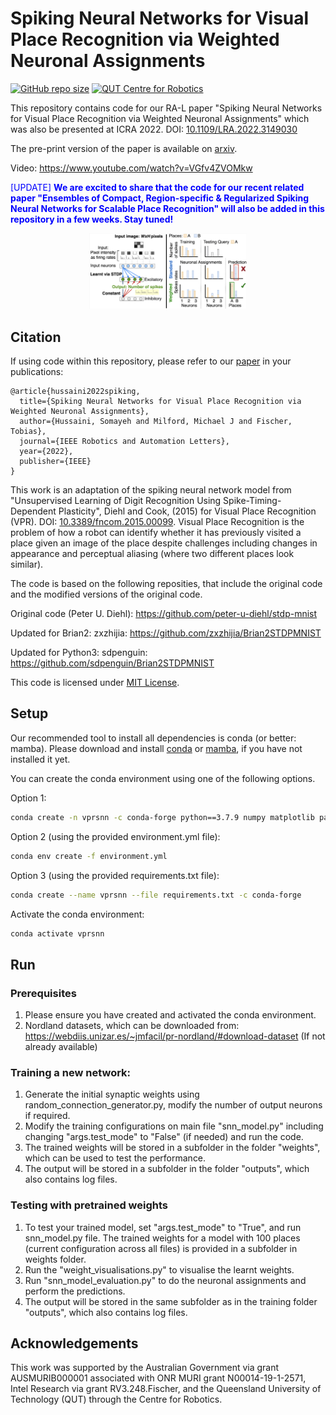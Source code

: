 # Spiking Neural Networks for Visual Place Recognition via Weighted Neuronal Assignments
[![GitHub repo size](https://img.shields.io/github/repo-size/QVPR/Patch-NetVLAD.svg?style=flat-square)](./README.md)
[![QUT Centre for Robotics](https://img.shields.io/badge/collection-QUT%20Robotics-%23043d71?style=flat-square)](https://qcr.ai)


This repository contains code for our RA-L paper "Spiking Neural Networks for Visual Place Recognition via Weighted Neuronal Assignments" which was also be presented at ICRA 2022. DOI: [10.1109/LRA.2022.3149030](https://doi.org/10.1109/LRA.2022.3149030)

The pre-print version of the paper is available on [arxiv](https://arxiv.org/abs/2109.06452). 

Video: https://www.youtube.com/watch?v=VGfv4ZVOMkw


<span style="color:blue">[UPDATE] **We are excited to share that the code for our recent related paper "Ensembles of Compact, Region-specific & Regularized Spiking Neural Networks for Scalable Place Recognition" will also be added in this repository in a few weeks. Stay tuned!**</span>


<p style="width: 50%; display: block; margin-left: auto; margin-right: auto">
  <img src="./resources/cover_photo.png" alt="VPRSNN method diagram"/>
</p>

## Citation

If using code within this repository, please refer to our [paper](https://doi.org/10.1109/LRA.2022.3149030) in your publications:
```
@article{hussaini2022spiking,
  title={Spiking Neural Networks for Visual Place Recognition via Weighted Neuronal Assignments},
  author={Hussaini, Somayeh and Milford, Michael J and Fischer, Tobias},
  journal={IEEE Robotics and Automation Letters},
  year={2022},
  publisher={IEEE}
}
```

This work is an adaptation of the spiking neural network model from "Unsupervised Learning of Digit Recognition Using Spike-Timing-Dependent Plasticity", Diehl and Cook, (2015) for Visual Place Recognition (VPR). DOI: [10.3389/fncom.2015.00099](https://doi.org/10.3389/fncom.2015.00099).
Visual Place Recognition is the problem of how a robot can identify whether it has previously visited a place given an image of the place despite challenges including changes in appearance and perceptual aliasing (where two different places look similar). 

The code is based on the following reposities, that include the original code and the modified versions of the original code. 

Original code (Peter U. Diehl): https://github.com/peter-u-diehl/stdp-mnist

Updated for Brian2: zxzhijia: https://github.com/zxzhijia/Brian2STDPMNIST

Updated for Python3: sdpenguin: https://github.com/sdpenguin/Brian2STDPMNIST


This code is licensed under [MIT License](./LICENSE).


## Setup

Our recommended tool to install all dependencies is conda (or better: mamba). Please download and install [conda](https://docs.conda.io/en/latest/) or [mamba](https://mamba.readthedocs.io/en/latest/), if you have not installed it yet. 


You can create the conda environment using one of the following options. 

Option 1: 

```bash
conda create -n vprsnn -c conda-forge python==3.7.9 numpy matplotlib pathlib opencv tqdm pickle5 brian2 scikit-learn ipykernel numba cudatoolkit autopep8 pandas seaborn
```

Option 2 (using the provided environment.yml file): 

```bash 
conda env create -f environment.yml
```

Option 3 (using the provided requirements.txt file):
```bash 
conda create --name vprsnn --file requirements.txt -c conda-forge
```

Activate the conda environment: 

```bash
conda activate vprsnn
```

## Run 
### Prerequisites
1. Please ensure you have created and activated the conda environment.  
2. Nordland datasets, which can be downloaded from: https://webdiis.unizar.es/~jmfacil/pr-nordland/#download-dataset (If not already available)

### Training a new network:
1. Generate the initial synaptic weights using random_connection_generator.py, modify the number of output neurons if required. 
2. Modify the training configurations on main file "snn_model.py" including changing "args.test_mode" to "False" (if needed) and run the code. 
3. The trained weights will be stored in a subfolder in the folder "weights", which can be used to test the performance.
4. The output will be stored in a subfolder in the folder "outputs", which also contains log files. 

### Testing with pretrained weights
1. To test your trained model, set "args.test_mode" to "True", and run snn_model.py file. The trained weights for a model with 100 places (current configuration across all files) is provided in a subfolder in weights folder.  
2. Run the "weight_visualisations.py" to visualise the learnt weights. 
3. Run "snn_model_evaluation.py" to do the neuronal assignments and perform the predictions. 
4. The output will be stored in the same subfolder as in the training folder "outputs", which also contains log files. 


## Acknowledgements
This work was supported by the Australian Government via grant AUSMURIB000001 associated with ONR MURI grant N00014-19-1-2571, Intel Research via grant RV3.248.Fischer, and the Queensland University of Technology (QUT) through the Centre for Robotics.



